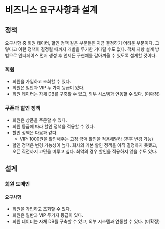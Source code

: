 # 비즈니스 요구사항과 설계

## 정책
요구사항 중 회원 데이터, 할인 정책 같은 부분들은 지금 결정하기 어려운 부분이다.
그렇다고 이런 정책이 결정될 때까지 개발을 무기한 기다릴 수도 없다.
객체 지향 설계 방법으로 인터페이스 먼저 생성 후 언제든 구현체를 갈아끼울 수 있도록 설계할 것이다.

### 회원
* 회원을 가입하고 조회할 수 있다. 
* 회원은 일반과 VIP 두 가지 등급이 있다.
* 회원 데이터는 자체 DB를 구축할 수 있고, 외부 시스템과 연동할 수 있다. (미확정)

### 쿠폰과 할인 정책
* 회원은 상품을 주문할 수 있다. 
* 회원 등급에 따라 할인 정책을 적용할 수 있다.
* 할인 정책은 다음과 같다. 
  * VIP: 1000원을 할인해주는 고정 금액 할인을 적용해달라 (추후 변경 가능)
* 할인 정책은 변경 가능성이 높다. 회사의 기본 할인 정책을 아직 결정하지 못했고, 오픈 직전까지 고민을 미루고 싶다. 최악의 경우 할인을 적용하지 않을 수도 있다. 


## 설계
### 회원 도메인 
#### 요구사항
* 회원을 가입하고 조회할 수 있다. 
* 회원은 일반과 VIP 두가지 등급이 있다. 
* 회원 데이터는 자체 DB를 구축할 수 있고, 외부 시스템과 연동할 수 있다. (미확정)